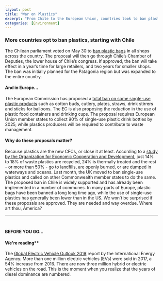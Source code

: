 ```yaml
---
layout: post
title: "War on Plastics"
excerpt: "From Chile to the European Union, countries look to ban plastics to reduce pollution. On our reading list is a new report on e-vehicle trends."
categories: [Environment]
---
```


### More countries opt to ban plastics, starting with Chile

The Chilean parliament voted on May 30 to <a href="http://santiagotimes.cl/2018/05/31/chile-set-to-become-first-american-country-to-ban-plastic-bags/" target="_blank">ban plastic bags</a> in all shops across the country. The proposal will then go through Chile’s Chamber of Deputies, the lower house of Chile’s congress. If approved, the ban will take effect in a year’s time for large retailers, and two years for smaller shops. The ban was initially planned for the Patagonia region but was expanded to the entire country.

#### And in Europe...

The European Commission has proposed a <a href="https://www.bloomberg.com/news/articles/2018-05-28/life-in-plastic-not-fantastic-eu-says-in-clampdown-proposals" target="_blank">total ban on some single-use plastic products</a> such as cotton buds, cutlery, plates, straws, drink stirrers and sticks for balloons. The EC is also proposing the reduction in the use of plastic food containers and drinking cups. The proposal requires European Union member states to collect 90% of single-use plastic drink bottles by 2025, while plastics producers will be required to contribute to waste management.

#### Why do these proposals matter?

Because plastics are the new CFCs, or close it at least. According to a <a href="http://www.oecd.org/newsroom/governments-need-to-act-to-encourage-plastic-recycling-markets.htm" target="_blank">study by the Organization for Economic Cooperation and Development</a>, just 14% to 18% of waste plastics are recycled, 24% is thermally treated and the rest - or more than 50% - go to landfills, are openly burned, or are dumped in waterways and oceans. Last month, the UK moved to ban single-use plastics and called on other Commonwealth member states to do the same. The proposed ban in Chile is widely supported and has already been implemented in a number of communes. In many parts of Europe, plastic bags have been banned a long long time ago, while the use of single-use plastics has generally been lower than in the US. We won’t be surprised if these proposals are approved. They are needed and way overdue. Where art thou, America?

* * *
<br />

**BEFORE YOU GO...**

#### We're reading**

The <a href="https://www.iea.org/gevo2018/" target="_blank">Global Electric Vehicle Outlook 2018</a> report by the International Energy Agency. More than one million electric vehicles (EVs) were sold in 2017, a 54% increase from 2016. There are now three million hybrid or electric vehicles on the road. This is the moment when you realize that the years of diesel dominance are numbered.
